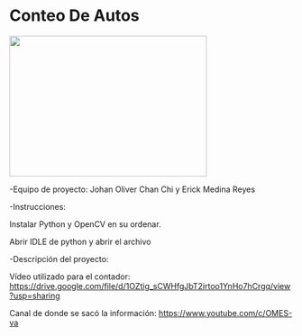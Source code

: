 # Conteo De Autos

<a href="https://imgflip.com/gif/59gf0l"><img src="https://i.imgflip.com/59gf0l.gif" width="350" height="250"/></a>

 -Equipo de proyecto:
 Johan Oliver Chan Chi y Erick Medina Reyes

 -Instrucciones: 
 
 Instalar Python y OpenCV en su ordenar.
 
 Abrir IDLE de python y abrir el archivo
 
 -Descripción del proyecto:
 
 Vídeo utilizado para el contador:
 https://drive.google.com/file/d/1OZtig_sCWHfgJbT2irtoo1YnHo7hCrgq/view?usp=sharing

 Canal de donde se sacó la información:
 https://www.youtube.com/c/OMES-va
 

